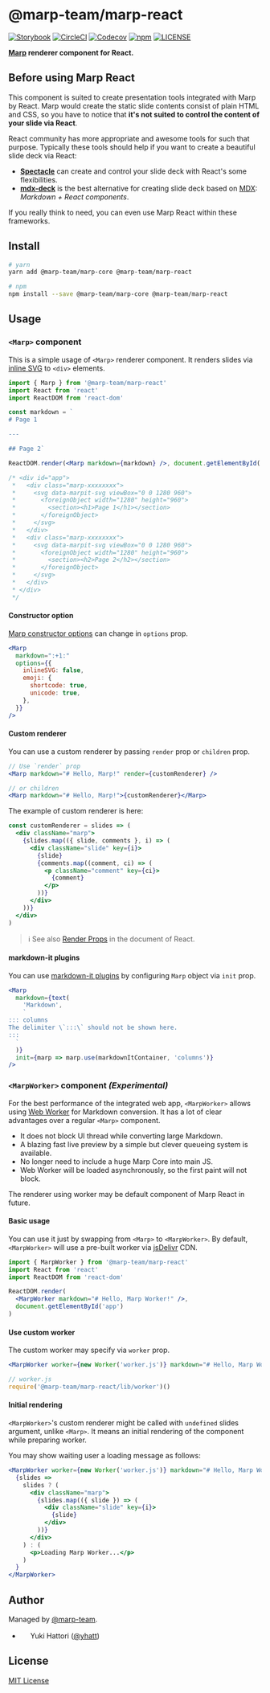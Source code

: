 # @marp-team/marp-react

[![Storybook](https://raw.githubusercontent.com/storybooks/brand/master/badge/badge-storybook.svg?sanitize=true)](https://marp-react.netlify.com/)
[![CircleCI](https://img.shields.io/circleci/project/github/marp-team/marp-react/master.svg?style=flat-square&logo=circleci)](https://circleci.com/gh/marp-team/marp-react/)
[![Codecov](https://img.shields.io/codecov/c/github/marp-team/marp-react/master.svg?style=flat-square&logo=codecov)](https://codecov.io/gh/marp-team/marp-react)
[![npm](https://img.shields.io/npm/v/@marp-team/marp-react.svg?style=flat-square&logo=npm)](https://www.npmjs.com/package/@marp-team/marp-react)
[![LICENSE](https://img.shields.io/github/license/marp-team/marp-react.svg?style=flat-square)](./LICENSE)

**[Marp](https://marp.app) renderer component for React.**

## Before using Marp React

This component is suited to create presentation tools integrated with Marp by React. Marp would create the static slide contents consist of plain HTML and CSS, so you have to notice that **it's not suited to control the content of your slide via React**.

React community has more appropriate and awesome tools for such that purpose. Typically these tools should help if you want to create a beautiful slide deck via React:

- **[Spectacle]** can create and control your slide deck with React's some flexibilities.
- **[mdx-deck]** is the best alternative for creating slide deck based on [MDX]: _Markdown + React components_.

[mdx-deck]: https://github.com/jxnblk/mdx-deck
[mdx]: https://mdxjs.com/
[spectacle]: https://github.com/FormidableLabs/spectacle

If you really think to need, you can even use Marp React within these frameworks.

## Install

```bash
# yarn
yarn add @marp-team/marp-core @marp-team/marp-react

# npm
npm install --save @marp-team/marp-core @marp-team/marp-react
```

## Usage

### `<Marp>` component

This is a simple usage of `<Marp>` renderer component. It renders slides via [inline SVG](https://marpit.marp.app/inline-svg) to `<div>` elements.

```jsx
import { Marp } from '@marp-team/marp-react'
import React from 'react'
import ReactDOM from 'react-dom'

const markdown = `
# Page 1

---

## Page 2`

ReactDOM.render(<Marp markdown={markdown} />, document.getElementById('app'))

/* <div id="app">
 *   <div class="marp-xxxxxxxx">
 *     <svg data-marpit-svg viewBox="0 0 1280 960">
 *       <foreignObject width="1280" height="960">
 *         <section><h1>Page 1</h1></section>
 *       </foreignObject>
 *     </svg>
 *   </div>
 *   <div class="marp-xxxxxxxx">
 *     <svg data-marpit-svg viewBox="0 0 1280 960">
 *       <foreignObject width="1280" height="960">
 *         <section><h2>Page 2</h2></section>
 *       </foreignObject>
 *     </svg>
 *   </div>
 * </div>
 */
```

#### Constructor option

[Marp constructor options](https://github.com/marp-team/marp-core#constructor-options) can change in `options` prop.

```jsx
<Marp
  markdown=":+1:"
  options={{
    inlineSVG: false,
    emoji: {
      shortcode: true,
      unicode: true,
    },
  }}
/>
```

#### Custom renderer

You can use a custom renderer by passing `render` prop or `children` prop.

```jsx
// Use `render` prop
<Marp markdown="# Hello, Marp!" render={customRenderer} />

// or children
<Marp markdown="# Hello, Marp!">{customRenderer}</Marp>
```

The example of custom renderer is here:

```jsx
const customRenderer = slides => (
  <div className="marp">
    {slides.map(({ slide, comments }, i) => (
      <div className="slide" key={i}>
        {slide}
        {comments.map((comment, ci) => (
          <p className="comment" key={ci}>
            {comment}
          </p>
        ))}
      </div>
    ))}
  </div>
)
```

> :information_source: See also [Render Props](https://reactjs.org/docs/render-props.html) in the document of React.

#### markdown-it plugins

You can use [markdown-it plugins](https://www.npmjs.com/search?q=keywords:markdown-it-plugin) by configuring `Marp` object via `init` prop.

```jsx
<Marp
  markdown={text(
    'Markdown',
    `
::: columns
The delimiter \`:::\` should not be shown here.
:::
  `
  )}
  init={marp => marp.use(markdownItContainer, 'columns')}
/>
```

### `<MarpWorker>` component _(Experimental)_

For the best performance of the integrated web app, `<MarpWorker>` allows using [Web Worker](https://developer.mozilla.org/en-US/docs/Web/API/Web_Workers_API) for Markdown conversion. It has a lot of clear advantages over a regular `<Marp>` component.

- It does not block UI thread while converting large Markdown.
- A blazing fast live preview by a simple but clever queueing system is available.
- No longer need to include a huge Marp Core into main JS.
- Web Worker will be loaded asynchronously, so the first paint will not block.

The renderer using worker may be default component of Marp React in future.

#### Basic usage

You can use it just by swapping from `<Marp>` to `<MarpWorker>`. By default, `<MarpWorker>` will use a pre-built worker via [jsDelivr](https://www.jsdelivr.com/) CDN.

```jsx
import { MarpWorker } from '@marp-team/marp-react'
import React from 'react'
import ReactDOM from 'react-dom'

ReactDOM.render(
  <MarpWorker markdown="# Hello, Marp Worker!" />,
  document.getElementById('app')
)
```

#### Use custom worker

The custom worker may specify via `worker` prop.

```jsx
<MarpWorker worker={new Worker('worker.js')} markdown="# Hello, Marp Worker!" />
```

```javascript
// worker.js
require('@marp-team/marp-react/lib/worker')()
```

#### Initial rendering

`<MarpWorker>`'s custom renderer might be called with `undefined` slides argument, unlike `<Marp>`. It means an initial rendering of the component while preparing worker.

You may show waiting user a loading message as follows:

```jsx
<MarpWorker worker={new Worker('worker.js')} markdown="# Hello, Marp Worker!">
  {slides =>
    slides ? (
      <div className="marp">
        {slides.map(({ slide }) => (
          <div className="slide" key={i}>
            {slide}
          </div>
        ))}
      </div>
    ) : (
      <p>Loading Marp Worker...</p>
    )
  }
</MarpWorker>
```

## Author

Managed by [@marp-team](https://github.com/marp-team).

- <img src="https://github.com/yhatt.png" width="16" height="16"/> Yuki Hattori ([@yhatt](https://github.com/yhatt))

## License

[MIT License](LICENSE)
